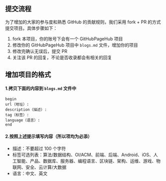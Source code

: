 ## 提交流程

为了增加的大家的参与度和熟悉 GitHub 的贡献规则，我们采用 fork + PR 的方式提交项目。具体步骤如下：
1. fork 本项目，你的账号下会有一个 GitHubPageHub 项目
2. 修改你的 GitHubPageHub 项目中 `blogs.md` 文件，增加你的项目
3. 修改完确认无误后，提交 PR
4. 关注该 PR 的回复，不论是否收录都会有相关的回复

## 增加项目的格式

#### 1.拷贝下面的内容到 `blogs.md` 文件中
```
begin
url（地址）: 
description（描述）:
tag（标签）:
language（语言）:
end

```

#### 2.按照上述提示填写内容（所以项均为必添）
- 描述：不要超过 100 个字符
- 标签可选列表：算法/数据结构、OI/ACM、前端、后端、Android、iOS、人工智能、产品、数据库、服务器、编程语言、区块链、架构、运维、游戏、物联网、安全、云计算/大数据
- 语言：中文、英文

